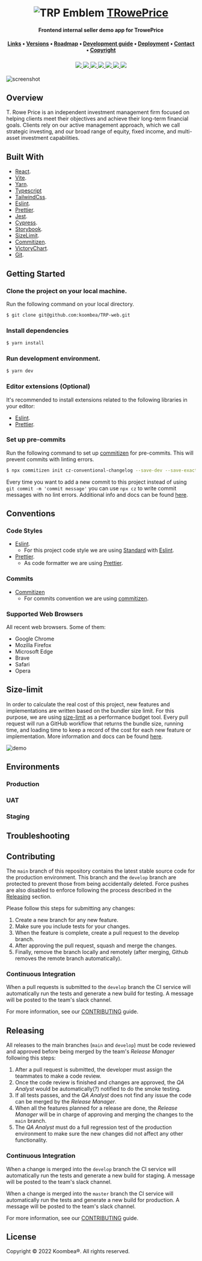 <div align="center">
    <h1>
        <img src="https://i.ibb.co/TtKdzZQ/trplogo.png" alt="TRP Emblem">
        <a href="https://www.troweprice.com/corporate/us/en/home.html">TRowePrice</a>
    </h1>
    <h4><b>Frontend internal seller demo app for TrowePrice</b></h4>
    <h4>
        <a href="#links">Links</a>
        •
        <a href="#versions">Versions</a>
        •
        <a href="#roadmap">Roadmap</a>
        •
        <a href="#development-guide">Development guide</a>
        •
        <a href="#deployment">Deployment</a>
        •
        <a href="#contact">Contact</a>
        •
        <a href="#copyright">Copyright</a>
    </h4>
    <h3>
        <a href="https://www.github.com/koombea">
          <img src="https://img.shields.io/badge/maintainer-%40koombea-green">
        </a>
        <a href="https://www.github.com/pipe2442">
          <img src="https://img.shields.io/badge/maintainer-%40pipe2442-blue">
        </a>
        <a href="https://www.github.com/dmunoz-10">
          <img src="https://img.shields.io/badge/maintainer-%40dmunoz10-yellow">
        </a>
        <a href="https://www.github.com/lacides">
          <img src="https://img.shields.io/badge/maintainer-%40lacides-blue">
        </a>
        <a href="https://www.github.com/luiskhernandez">
          <img src="https://img.shields.io/badge/maintainer-%40luiskhernandez-purple">
        </a>
        <a href="https://www.troweprice.com/corporate/us/en/home.html">
            <img src="https://img.shields.io/website?url=http%3A%2F%2Fwww.troweprice.com%2F">
        </a>
        <a href="##License">
            <img src="https://img.shields.io/badge/licence-%C2%A9-crimson">
        </a>
    </h3>
</div>

![screenshot](https://i.ibb.co/wr8tJYx/trowbanner.png)

## Overview

T. Rowe Price is an independent investment management firm focused on helping clients meet their objectives and achieve their long-term financial goals. Clients rely on our active management approach, which we call strategic investing, and our broad range of equity, fixed income, and multi-asset investment capabilities.

## Built With

- [React](https://reactjs.org/).
- [Vite](https://vitejs.dev/).
- [Yarn](https://yarnpkg.com/).
- [Typescript](https://www.typescriptlang.org/)
- [TailwindCss](https://tailwindcss.com/).
- [Eslint](https://eslint.org/).
- [Prettier](https://prettier.io/).
- [Jest](https://jestjs.io/). 
- [Cypress](https://www.cypress.io/).
- [Storybook](https://storybook.js.org/).
- [SizeLimit](https://github.com/ai/size-limit).
- [Commitizen](https://github.com/commitizen/cz-cli). 
- [VictoryChart](https://formidable.com/open-source/victory/docs/victory-chart/).
- [Git](https://git-scm.com/).

## Getting Started

### Clone the project on your local machine.

Run the following command on your local directory.

```bash
$ git clone git@github.com:koombea/TRP-web.git
```

### Install dependencies

```bash
$ yarn install
```

### Run development environment.

```bash
$ yarn dev
```

### Editor extensions (Optional)

It's recommended to install extensions related to the following libraries in your editor:

- [Eslint](https://marketplace.visualstudio.com/items?itemName=dbaeumer.vscode-eslint).
- [Prettier](https://marketplace.visualstudio.com/items?itemName=esbenp.prettier-vscode).

### Set up pre-commits

Run the following command to set up [commitizen](https://github.com/commitizen/cz-cli) for pre-commits. This will prevent commits with linting errors.

```bash
$ npx commitizen init cz-conventional-changelog --save-dev --save-exact
```

Every time you want to add a new commit to this project instead of using `git commit -m 'commit message'` you can use `npx cz` to write commit messages with no lint errors. Additional info and docs can be found [here](https://github.com/commitizen/cz-cli).

## Conventions

### Code Styles

- [Eslint](https://eslint.org/).
  - For this project code style we are using [Standard](https://standardjs.com/) with [Eslint](https://eslint.org/).
- [Prettier](https://marketplace.visualstudio.com/items?itemName=esbenp.prettier-vscode).
  - As code formatter we are using [Prettier](https://marketplace.visualstudio.com/items?itemName=esbenp.prettier-vscode).

### Commits
- [Commitizen](https://github.com/commitizen/cz-cli) 
  - For commits convention we are using [commitizen](https://github.com/commitizen/cz-cli).

### Supported Web Browsers

All recent web browsers. Some of them:

- Google Chrome
- Mozilla Firefox
- Microsoft Edge
- Brave
- Safari
- Opera

## Size-limit

In order to calculate the real cost of this project, new features and implementations are written based on the bundler size limit. For this purpose, we are using [size-limit](https://github.com/ai/size-limit) as a performance budget tool. Every pull request will run a GitHub workflow that returns the bundle size, running time, and loading time to keep a record of the cost for each new feature or implementation. More information and docs can be found [here](https://github.com/ai/size-limit).

![demo](./src/assets/size.gif)

## Environments

### Production

[add a link and a description of this environment]: text

### UAT

[add a link and a description of this environment]: text

### Staging

[add a link and a description of this environment]: text

## Troubleshooting

[list and describe steps to help solving any known issue (e.g: rollbacks, certificates issues, etc).]: text

## Contributing

The `main` branch of this repository contains the latest stable source code for the production environment. This branch and the `develop` branch are protected to prevent those from being accidentally deleted. Force pushes are also disabled to enforce following the process described in the [Releasing](#releasing) section.

Please follow this steps for submitting any changes:

1. Create a new branch for any new feature.
2. Make sure you include tests for your changes.
3. When the feature is complete, create a pull request to the develop branch.
4. After approving the pull request, squash and merge the changes.
5. Finally, remove the branch locally and remotely (after merging, Github removes the remote branch automatically).

### Continuous Integration

When a pull requests is submitted to the `develop` branch the CI service will automatically run the tests and generate a new build for testing. A message will be posted to the team's slack channel.

For more information, see our [CONTRIBUTING](CONTRIBUTING.md) guide.

## Releasing

All releases to the main branches (`main` and `develop`) must be code reviewed and approved before being merged by the team's _Release Manager_ following this steps:

1. After a pull request is submitted, the developer must assign the teammates to make a code review.
2. Once the code review is finished and changes are approved, the _QA Analyst_ would be automatically(?) notified to do the smoke testing.
3. If all tests passes, and the _QA Analyst_ does not find any issue the code can be merged by the _Release Manager_.
4. When all the features planned for a release are done, the _Release Manager_ will be in charge of approving and merging the changes to the `main` branch.
5. The _QA Analyst_ must do a full regression test of the production environment to make sure the new changes did not affect any other functionality.

[note: each pull request must include the following checklist]: text

### Continuous Integration

When a change is merged into the `develop` branch the CI service will automatically run the tests and generate a new build for staging. A message will be posted to the team's slack channel.

When a change is merged into the `master` branch the CI service will automatically run the tests and generate a new build for production. A message will be posted to the team's slack channel.

For more information, see our [CONTRIBUTING](CONTRIBUTING.md) guide.

## License

Copyright © 2022 Koombea®. All rights reserved.
